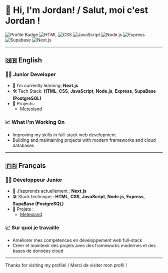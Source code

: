 # 👋 Hi, I'm Jordan! / Salut, moi c'est Jordan ! 

![Profile Badge](https://img.shields.io/badge/Junior%20Developer-%F0%9F%92%BB-blue)
![HTML](https://img.shields.io/badge/HTML-E34F26?logo=html5&logoColor=fff)
![CSS](https://img.shields.io/badge/CSS-1572B6?logo=css3&logoColor=fff)
![JavaScript](https://img.shields.io/badge/JavaScript-F7DF1E?logo=javascript&logoColor=fff)
![Node.js](https://img.shields.io/badge/Node.js-339933?logo=node.js&logoColor=fff)
![Express](https://img.shields.io/badge/Express-000?logo=express&logoColor=fff)
![Supabase](https://img.shields.io/badge/Supabase-3ECF8E?logo=supabase&logoColor=fff)
![Next.js](https://img.shields.io/badge/Next.js-000?logo=next.js&logoColor=fff)

---

## 🇬🇧 English

### 🧑‍💻 Junior Developer

- 🌱 I’m currently learning: **Next.js**  
- 🛠️ Tech Stack: **HTML**, **CSS**, **JavaScript**, **Node.js**, **Express**, **SupaBase (PostgreSQL)**
- 🚀 Projects:
  - [Meteoland](https://github.com/BDSLeJordan/MeteolandNext)

### 📈 What I'm Working On

- Improving my skills in full-stack web development
- Building and maintaining projects with modern frameworks and cloud databases

---

## 🇫🇷 Français

### 🧑‍💻 Développeur Junior

- 🌱 J’apprends actuellement : **Next.js**  
- 🛠️ Stack technique : **HTML**, **CSS**, **JavaScript**, **Node.js**, **Express**, **SupaBase (PostgreSQL)**
- 🚀 Projets :
  - [Meteoland](https://github.com/BDSLeJordan/MeteolandNext)

### 📈 Sur quoi je travaille

- Améliorer mes compétences en développement web full-stack
- Créer et maintenir des projets avec des frameworks modernes et des bases de données cloud

---

Thanks for visiting my profile! / Merci de visiter mon profil !
